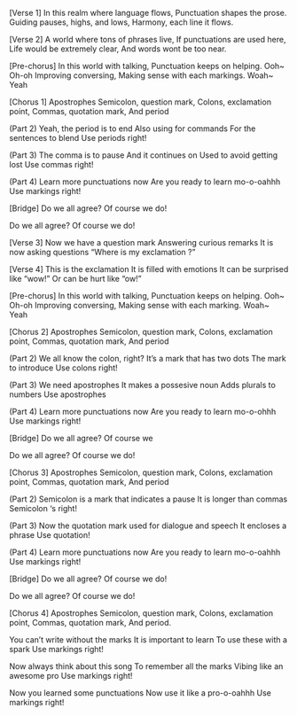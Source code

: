 [Verse 1]
In this realm where language flows,
Punctuation shapes the prose.
Guiding pauses, highs, and lows,
Harmony, each line it flows.

[Verse 2]
A world where tons of phrases live,
If punctuations are used  here,
Life would be extremely clear,
And words wont be too near.

[Pre-chorus]
In this world with talking, 
Punctuation keeps on helping.
Ooh~ Oh-oh
Improving conversing,
Making sense with each markings.
Woah~ Yeah

[Chorus 1]
Apostrophes
Semicolon, question mark, 
Colons, exclamation point,
Commas, quotation mark,
And period

(Part 2)
Yeah, the period is to end 
Also using for commands
For the sentences to blend
Use periods right!

(Part 3)
The comma is to pause
And it continues on
Used to avoid getting lost
Use commas right!

(Part 4)
Learn more punctuations now
Are you ready to learn mo-o-oahhh
Use markings right!

[Bridge]
Do we all agree?
Of course we do!

Do we all agree?
Of course we do!

[Verse 3]
Now we have a question mark
Answering curious remarks
It is now asking questions
“Where is my exclamation ?”

[Verse 4]
This is the exclamation 
It is filled with emotions 
It can be surprised like “wow!”
Or can be hurt like “ow!”

[Pre-chorus]
In this world with talking, 
Punctuation keeps on helping.
Ooh~ Oh-oh
Improving conversing,
Making sense with each marking.
Woah~ Yeah

[Chorus 2] 
Apostrophes
Semicolon, question mark, 
Colons, exclamation point,
Commas, quotation mark,
And period

(Part 2)
We all know the colon, right?
It’s a mark that has two dots
The mark to introduce 
Use colons right!

(Part 3)
We need apostrophes
It makes a possesive noun
Adds plurals to numbers
Use apostrophes

(Part 4)
Learn more punctuations now
Are you ready to learn mo-o-ohhh
Use markings right!

[Bridge]
Do we all agree?
Of course we 

Do we all agree?
Of course we do!

[Chorus 3]
 Apostrophes
Semicolon, question mark, 
Colons, exclamation point,
Commas, quotation mark,
And period

(Part 2)
Semicolon is a mark 
that indicates a pause
It is longer than commas
Semicolon ‘s right!

(Part 3)
Now the quotation mark
used for dialogue and speech
It encloses a phrase
Use quotation!

(Part 4)
Learn more punctuations now
Are you ready to learn mo-o-oahhh
Use markings right!

[Bridge]
Do we all agree?
Of course we do!

Do we all agree?
Of course we do!

[Chorus 4]
Apostrophes
Semicolon, question mark, 
Colons, exclamation point,
Commas, quotation mark,
And period.

You can’t write without the marks 
It is important to learn 
To use these with a spark
Use markings right!

Now always think about this song
To remember all the marks
Vibing like an awesome pro
Use markings right!

Now you learned some punctuations
Now use it like a pro-o-oahhh
Use markings right!
